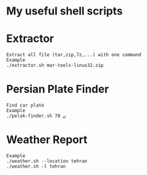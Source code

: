 # My useful shell scripts

# Extractor 
	Extract all file (tar,zip,7z,...) with one command
	Example 
	./extractor.sh mar-tools-linux32.zip



# Persian Plate Finder
	Find car plate
	Example
	./pelak-finder.sh 78 ن

# Weather Report
	Example
	./weather.sh --location tehran
	./weather.sh -l tehran
